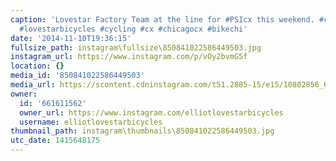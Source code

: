 ```yaml
---
caption: 'Lovestar Factory Team at the line for #PSIcx this weekend. #cyclocross #lovestarbicyclebags
  #lovestarbicycles #cycling #cx #chicagocx #bikechi'
date: '2014-11-10T19:36:15'
fullsize_path: instagram\fullsize\850841022586449503.jpg
instagram_url: https://www.instagram.com/p/vOy2bvmG5f
location: {}
media_id: '850841022586449503'
media_url: https://scontent.cdninstagram.com/t51.2885-15/e15/10802856_627387820702948_515653457_n.jpg?ig_cache_key=ODUwODQxMDIyNTg2NDQ5NTAz.2
owner:
  id: '661611562'
  owner_url: https://www.instagram.com/elliotlovestarbicycles
  username: elliotlovestarbicycles
thumbnail_path: instagram\thumbnails\850841022586449503.jpg
utc_date: 1415648175
---
```

